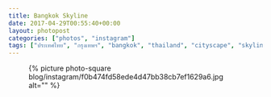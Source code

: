 ```yaml
---
title: Bangkok Skyline
date: 2017-04-29T00:55:40+00:00
layout: photopost
categories: ["photos", "instagram"]
tags: ["ประเทศไทย", "กรุงเทพฯ", "bangkok", "thailand", "cityscape", "skyline", "architecture"]
---
```


<figure class="photo photo--square">
  {% picture photo-square blog/instagram/f0b474fd58ede4d47bb38cb7ef1629a6.jpg alt="" %}
</figure>


